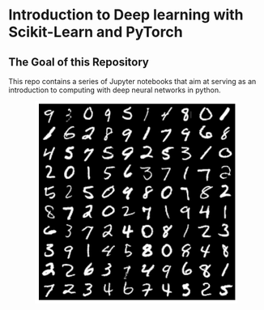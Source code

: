 # Introduction to Deep learning with Scikit-Learn and PyTorch

## The Goal of this Repository
This repo contains a series of Jupyter notebooks that aim at serving as an introduction to computing with deep neural networks in python.

<p align="center">
  <img src="digits.png" width="400" />
</p>
